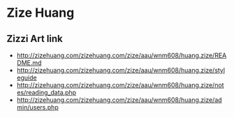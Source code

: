# Zize Huang

## Zizzi Art link
- http://zizehuang.com/zizehuang.com/zize/aau/wnm608/huang.zize/README.md
- http://zizehuang.com/zizehuang.com/zize/aau/wnm608/huang.zize/styleguide
- http://zizehuang.com/zizehuang.com/zize/aau/wnm608/huang.zize/notes/reading_data.php
- http://zizehuang.com/zizehuang.com/zize/aau/wnm608/huang.zize/admin/users.php